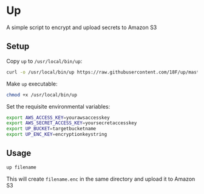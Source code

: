 # Up
A simple script to encrypt and upload secrets to Amazon S3

## Setup
Copy `up` to `/usr/local/bin/up`:

```bash
curl -o /usr/local/bin/up https://raw.githubusercontent.com/18F/up/master/up
```

Make `up` executable:

```bash
chmod +x /usr/local/bin/up
```

Set the requisite environmental variables:

```bash
export AWS_ACCESS_KEY=yourawsaccesskey
export AWS_SECRET_ACCESS_KEY=yoursecretaccesskey
export UP_BUCKET=targetbucketname
export UP_ENC_KEY=encryptionkeystring
```

## Usage

```bash
up filename
```

This will create `filename.enc` in the same directory and upload it to Amazon S3
